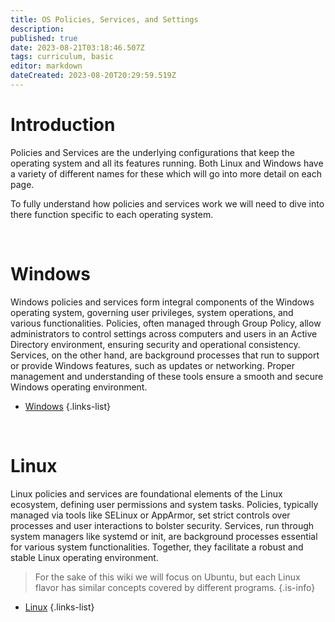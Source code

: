 ```yaml
---
title: OS Policies, Services, and Settings
description: 
published: true
date: 2023-08-21T03:18:46.507Z
tags: curriculum, basic
editor: markdown
dateCreated: 2023-08-20T20:29:59.519Z
---
```


# Introduction

Policies and Services are the underlying configurations that keep the operating system and all its features running. Both Linux and Windows have a variety of different names for these which will go into more detail on each page. 

To fully understand how policies and services work we will need to dive into there function specific to each operating system.

<br>

# Windows

Windows policies and services form integral components of the Windows operating system, governing user privileges, system operations, and various functionalities. Policies, often managed through Group Policy, allow administrators to control settings across computers and users in an Active Directory environment, ensuring security and operational consistency. Services, on the other hand, are background processes that run to support or provide Windows features, such as updates or networking. Proper management and understanding of these tools ensure a smooth and secure Windows operating environment.

- [Windows](./os-policies-services-and-settings/windows.md)
{.links-list}

<br>

# Linux

Linux policies and services are foundational elements of the Linux ecosystem, defining user permissions and system tasks. Policies, typically managed via tools like SELinux or AppArmor, set strict controls over processes and user interactions to bolster security. Services, run through system managers like systemd or init, are background processes essential for various system functionalities. Together, they facilitate a robust and stable Linux operating environment.

> For the sake of this wiki we will focus on Ubuntu, but each Linux flavor has similar concepts covered by different programs.
{.is-info}

- [Linux](./os-policies-services-and-settings/linux)
{.links-list}
